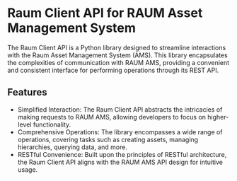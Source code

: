 # Raum Client API for RAUM Asset Management System

The Raum Client API is a Python library designed to streamline interactions with the Raum Asset Management System (AMS). This library encapsulates the complexities of communication with RAUM AMS, providing a convenient and consistent interface for performing operations through its REST API.

## Features

* Simplified Interaction: The Raum Client API abstracts the intricacies of making requests to RAUM AMS, allowing developers to focus on higher-level functionality.
* Comprehensive Operations: The library encompasses a wide range of operations, covering tasks such as creating assets, managing hierarchies, querying data, and more.
* RESTful Convenience: Built upon the principles of RESTful architecture, the Raum Client API aligns with the RAUM AMS API design for intuitive usage.